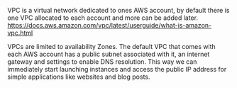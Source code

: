 VPC is a virtual network dedicated to ones AWS account, by default there is one VPC allocated to each account and more can be added later.  https://docs.aws.amazon.com/vpc/latest/userguide/what-is-amazon-vpc.html

VPCs are limited to availability Zones. The default VPC that comes with each AWS account has a public subnet associated with it, an internet gateway and settings to enable DNS resolution. This way we can immediately start launching instances and access the public IP address for simple applications like websites and blog posts. 

